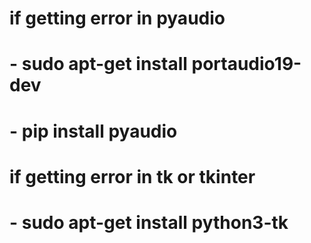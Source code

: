 # if getting error in pyaudio
# - sudo apt-get install portaudio19-dev
# - pip install pyaudio

# if getting error in tk or tkinter
# - sudo apt-get install python3-tk